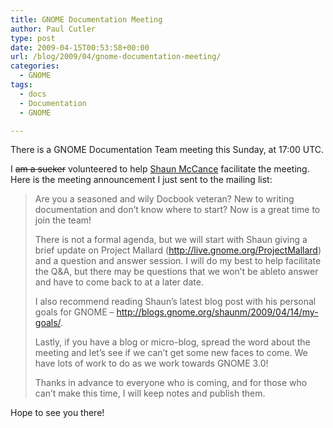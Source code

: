 ```yaml
---
title: GNOME Documentation Meeting
author: Paul Cutler
type: post
date: 2009-04-15T00:53:58+00:00
url: /blog/2009/04/gnome-documentation-meeting/
categories:
  - GNOME
tags:
  - docs
  - Documentation
  - GNOME

---
```

There is a GNOME Documentation Team meeting this Sunday, at 17:00 UTC.

I <del datetime="2009-04-15T00:46:19+00:00">am a sucker</del> volunteered to help [Shaun McCance][1] facilitate the meeting. Here is the meeting announcement I just sent to the mailing list:

> Are you a seasoned and wily Docbook veteran? New to writing documentation and don&#8217;t know where to start? Now is a great time to join the team!
> 
> There is not a formal agenda, but we will start with Shaun giving a brief update on Project Mallard (http://live.gnome.org/ProjectMallard) and a question and answer session. I will do my best to help facilitate the Q&A, but there may be questions that we won&#8217;t be ableto answer and have to come back to at a later date.
> 
> I also recommend reading Shaun&#8217;s latest blog post with his personal goals for GNOME &#8211; <http://blogs.gnome.org/shaunm/2009/04/14/my-goals/>.
> 
> Lastly, if you have a blog or micro-blog, spread the word about the meeting and let&#8217;s see if we can&#8217;t get some new faces to come. We have lots of work to do as we work towards GNOME 3.0!
> 
> Thanks in advance to everyone who is coming, and for those who can&#8217;t make this time, I will keep notes and publish them. 

Hope to see you there!

 [1]: http://blogs.gnome.org/shaunm